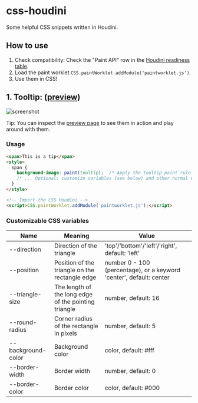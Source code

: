 # css-houdini

Some helpful CSS snippets written in Houdini.

## How to use

1. Check compatibility: Check the "Paint API" row in the [Houdini readiness table](https://ishoudinireadyyet.com/).
1. Load the paint worklet `CSS.paintWorklet.addModule('paintworklet.js')`.
1. Use them in CSS!

## 1. Tooltip: ([preview](https://liyangguang.github.io/css-houdini/))
![screenshot](https://liyangguang.github.io/css-houdini/screenshots/tooltip.png?no-cache=1)

Tip: You can inspect the [preview page](https://liyangguang.github.io/css-houdini/) to see them in action and play around with them.

### Usage
```html
<span>This is a tip</span>
<style>
  span {
    background-image: paint(tooltip);  /* Apply the tooltip paint rule */
    /* ... Optional: customize variables (see below) and other normal CSS for positioning, etc. */
  }
</style>

<!-- Import the CSS Houdini -->
<script>CSS.paintWorklet.addModule('paintworklet.js');</script>

```

### Customizable CSS variables
| Name | Meaning | Value |
|---|---|---|
| --direction | Direction of the triangle | 'top'/'bottom'/'left'/'right', default: 'left' |
| --position | Position of the triangle on the rectangle edge | number 0 - 100 (percentage), or a keyword 'center', default: center |
| --triangle-size | The length of the long edge of the pointing triangle | number, default: 16 |
| --round-radius | Corner radius of the rectangle in pixels | number, default: 5 |
| --background-color | Background color | color, default: #fff |
| --border-width | Border width | number, default: 0 |
| --border-color | Border color | color, default: #000 |
